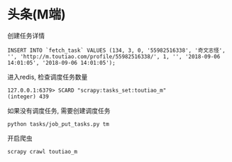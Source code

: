 # 头条(M端)

创建任务详情
```mysql
INSERT INTO `fetch_task` VALUES (134, 3, 0, '55982516338', '奇文志怪', '', 'http://m.toutiao.com/profile/55982516338/', 1, '', '2018-09-06 14:01:05', '2018-09-06 14:01:05');
```

进入redis, 检查调度任务数量
```
127.0.0.1:6379> SCARD "scrapy:tasks_set:toutiao_m"
(integer) 439
```

如果没有调度任务, 需要创建调度任务
```
python tasks/job_put_tasks.py tm
```

开启爬虫
```
scrapy crawl toutiao_m
```
